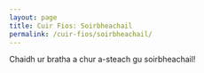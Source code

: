 ```yaml
---
layout: page
title: Cuir Fios: Soirbheachail
permalink: /cuir-fios/soirbheachail/
---
```


Chaidh ur bratha a chur a-steach gu soirbheachail!

